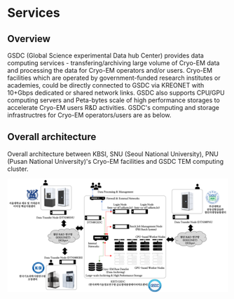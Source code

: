 # Services

## Overview
GSDC (Global Science experimental Data hub Center) provides data computing services - transfering/archiving large volume of Cryo-EM data and processing the data for Cryo-EM operators and/or users. Cryo-EM facilities which are operated by government-funded research institutes or academies, could be directly connected to GSDC via KREONET with 10+Gbps dedicated or shared network links. GSDC also supports CPU/GPU computing servers and Peta-bytes scale of high performance storages to accelerate Cryo-EM users R&D activities. GSDC's computing and storage infrastructres for Cryo-EM operators/users are as below.

## Overall architecture
Overall architecture between KBSI, SNU (Seoul National University), PNU (Pusan National University)'s Cryo-EM facilities and GSDC TEM computing cluster.

![tem_service_farm](images/tem_service_farm.png)
